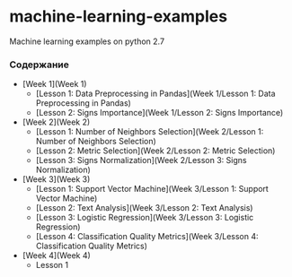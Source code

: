 # machine-learning-examples

Machine learning examples on python 2.7

### Содержание

* [Week 1](Week 1)
  - [Lesson 1: Data Preprocessing in Pandas](Week 1/Lesson 1: Data Preprocessing in Pandas)
  - [Lesson 2: Signs Importance](Week 1/Lesson 2: Signs Importance)
* [Week 2](Week 2)
  - [Lesson 1: Number of Neighbors Selection](Week 2/Lesson 1: Number of Neighbors Selection)
  - [Lesson 2: Metric Selection](Week 2/Lesson 2: Metric Selection)
  - [Lesson 3: Signs Normalization](Week 2/Lesson 3: Signs Normalization)
* [Week 3](Week 3)
  - [Lesson 1: Support Vector Machine](Week 3/Lesson 1: Support Vector Machine)
  - [Lesson 2: Text Analysis](Week 3/Lesson 2: Text Analysis)
  - [Lesson 3: Logistic Regression](Week 3/Lesson 3: Logistic Regression)
  - [Lesson 4: Classification Quality Metrics](Week 3/Lesson 4: Classification Quality Metrics)
* [Week 4](Week 4)
  - Lesson 1